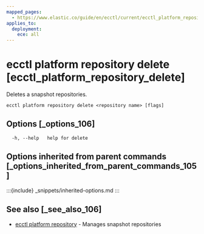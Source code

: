 ```yaml
---
mapped_pages:
  - https://www.elastic.co/guide/en/ecctl/current/ecctl_platform_repository_delete.html
applies_to:
  deployment:
    ece: all
---
```


# ecctl platform repository delete [ecctl_platform_repository_delete]

Deletes a snapshot repositories.

```
ecctl platform repository delete <repository name> [flags]
```


## Options [_options_106]

```
  -h, --help   help for delete
```


## Options inherited from parent commands [_options_inherited_from_parent_commands_105]

:::{include} _snippets/inherited-options.md
:::


## See also [_see_also_106]

* [ecctl platform repository](/reference/ecctl_platform_repository.md) - Manages snapshot repositories

